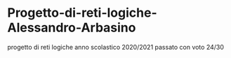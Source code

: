 # Progetto-di-reti-logiche-Alessandro-Arbasino
progetto di reti logiche anno scolastico 2020/2021 passato con voto 24/30
